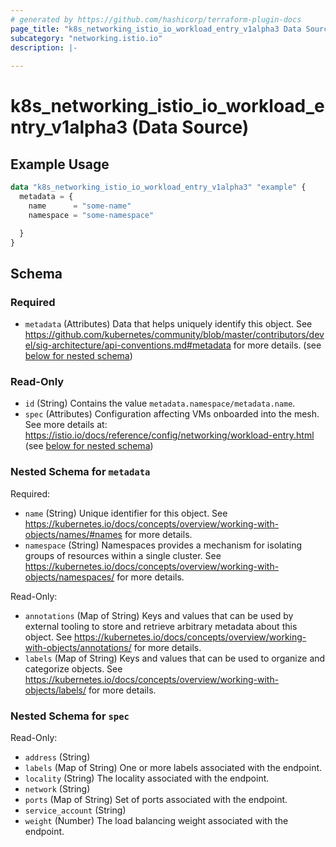 ```yaml
---
# generated by https://github.com/hashicorp/terraform-plugin-docs
page_title: "k8s_networking_istio_io_workload_entry_v1alpha3 Data Source - terraform-provider-k8s"
subcategory: "networking.istio.io"
description: |-
  
---
```


# k8s_networking_istio_io_workload_entry_v1alpha3 (Data Source)



## Example Usage

```terraform
data "k8s_networking_istio_io_workload_entry_v1alpha3" "example" {
  metadata = {
    name      = "some-name"
    namespace = "some-namespace"

  }
}
```

<!-- schema generated by tfplugindocs -->
## Schema

### Required

- `metadata` (Attributes) Data that helps uniquely identify this object. See https://github.com/kubernetes/community/blob/master/contributors/devel/sig-architecture/api-conventions.md#metadata for more details. (see [below for nested schema](#nestedatt--metadata))

### Read-Only

- `id` (String) Contains the value `metadata.namespace/metadata.name`.
- `spec` (Attributes) Configuration affecting VMs onboarded into the mesh. See more details at: https://istio.io/docs/reference/config/networking/workload-entry.html (see [below for nested schema](#nestedatt--spec))

<a id="nestedatt--metadata"></a>
### Nested Schema for `metadata`

Required:

- `name` (String) Unique identifier for this object. See https://kubernetes.io/docs/concepts/overview/working-with-objects/names/#names for more details.
- `namespace` (String) Namespaces provides a mechanism for isolating groups of resources within a single cluster. See https://kubernetes.io/docs/concepts/overview/working-with-objects/namespaces/ for more details.

Read-Only:

- `annotations` (Map of String) Keys and values that can be used by external tooling to store and retrieve arbitrary metadata about this object. See https://kubernetes.io/docs/concepts/overview/working-with-objects/annotations/ for more details.
- `labels` (Map of String) Keys and values that can be used to organize and categorize objects. See https://kubernetes.io/docs/concepts/overview/working-with-objects/labels/ for more details.


<a id="nestedatt--spec"></a>
### Nested Schema for `spec`

Read-Only:

- `address` (String)
- `labels` (Map of String) One or more labels associated with the endpoint.
- `locality` (String) The locality associated with the endpoint.
- `network` (String)
- `ports` (Map of String) Set of ports associated with the endpoint.
- `service_account` (String)
- `weight` (Number) The load balancing weight associated with the endpoint.
